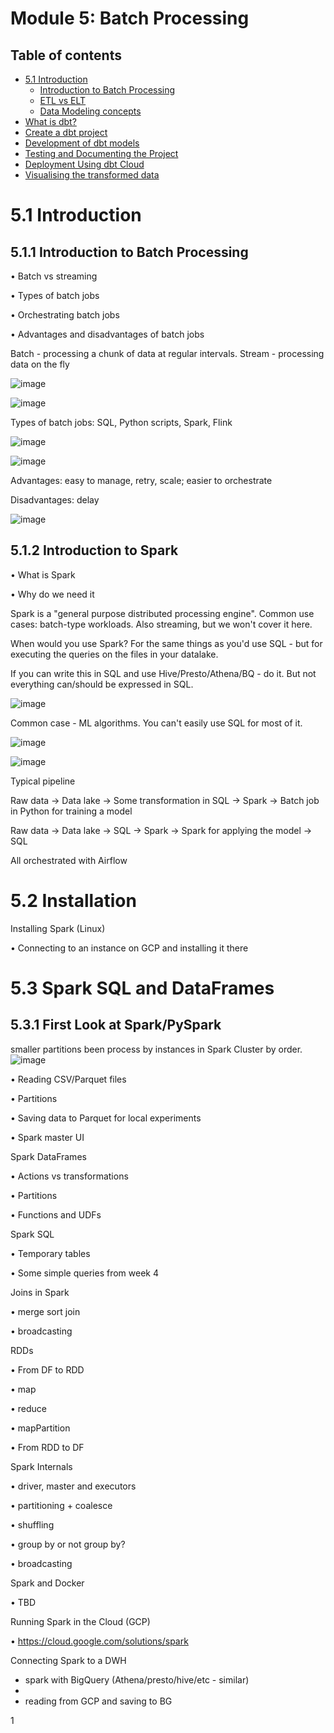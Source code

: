 # Module 5: Batch Processing

## Table of contents

- [5.1 Introduction](#51-Introduction)
  - [Introduction to Batch Processing](#511-introduction-to-batch-processing)
  - [ETL vs ELT](#ETL-vs-ELT)
  - [Data Modeling concepts](#Data-Modeling-concepts)
- [What is dbt?](#What-is-dbt)
- [Create a dbt project](#Create-a-dbt-project)
- [Development of dbt models](#Development-of-dbt-models)
- [Testing and Documenting the Project](#Testing-and-Documenting-the-Project)
- [Deployment Using dbt Cloud](#Deployment-Using-dbt-Cloud)
- [Visualising the transformed data](#Visualising-the-transformed-data)

# 5.1 Introduction
## 5.1.1 Introduction to Batch Processing

• Batch vs streaming
 
• Types of batch jobs

• Orchestrating batch jobs

• Advantages and disadvantages of batch jobs

Batch - processing a chunk of data at regular intervals. Stream - processing data on the fly

![image](https://github.com/user-attachments/assets/bfb632f1-c026-4e3d-be54-e2e3f7dbc96b)

![image](https://github.com/user-attachments/assets/20b9a178-51d1-4148-8a85-8357cf7d3e9f)

Types of batch jobs: SQL, Python scripts, Spark, Flink

![image](https://github.com/user-attachments/assets/77637762-b69f-4f00-8bd8-5c838576b36d)

![image](https://github.com/user-attachments/assets/b1d162f5-9066-4da5-84bd-234474f58aff)

Advantages: easy to manage, retry, scale; easier to orchestrate

Disadvantages: delay

![image](https://github.com/user-attachments/assets/e8d8b294-7825-4277-bd1d-32547d2015a0)


## 5.1.2 Introduction to Spark
 
• What is Spark

• Why do we need it

Spark is a "general purpose distributed processing engine". Common use cases: batch-type workloads. Also streaming, but we won't cover it here.

When would you use Spark? For the same things as you'd use SQL - but for executing the queries on the files in your datalake.

If you can write this in SQL and use Hive/Presto/Athena/BQ - do it. But not everything can/should be expressed in SQL.

![image](https://github.com/user-attachments/assets/d029187e-463e-4257-b370-76d15809cb73)

Common case - ML algorithms. You can't easily use SQL for most of it.

![image](https://github.com/user-attachments/assets/e99f6e6b-bfed-44ba-8569-835c57b77f3e)

![image](https://github.com/user-attachments/assets/d4253312-a83c-426c-a9e9-4e9b1cf9c02a)

Typical pipeline

Raw data -> Data lake -> Some transformation in SQL -> Spark -> Batch job in Python for training a model

Raw data -> Data lake -> SQL -> Spark -> Spark for applying the model -> SQL

All orchestrated with Airflow

# 5.2 Installation

Installing Spark (Linux)

• Connecting to an instance on GCP and installing it there


# 5.3 Spark SQL and DataFrames

## 5.3.1 First Look at Spark/PySpark

smaller partitions been process by instances in Spark Cluster by order.
![image](https://github.com/user-attachments/assets/cba4b7fa-7220-470e-bcab-75381f79ff1e)

• Reading CSV/Parquet files

• Partitions

• Saving data to Parquet for local experiments

• Spark master UI


Spark DataFrames

• Actions vs transformations

• Partitions

• Functions and UDFs

Spark SQL

• Temporary tables

• Some simple queries from week 4

Joins in Spark

• merge sort join
  
• broadcasting
  

RDDs

• From DF to RDD

• map

• reduce

• mapPartition

• From RDD to DF

Spark Internals

• driver, master and executors

• partitioning + coalesce

• shuffling

• group by or not group by?

• broadcasting

Spark and Docker

• TBD

Running Spark in the Cloud (GCP)

• https://cloud.google.com/solutions/spark

Connecting Spark to a DWH

* spark with BigQuery (Athena/presto/hive/etc - similar)
* 
* reading from GCP and saving to BG



1











 


